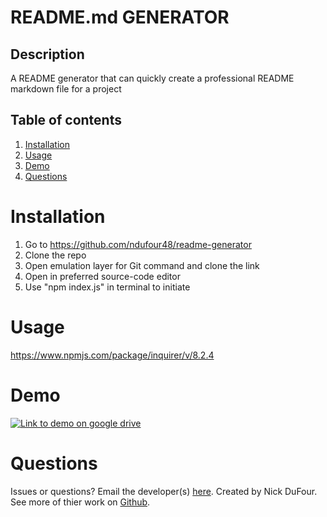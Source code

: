 # README.md GENERATOR

  ## Description

  A README generator that can quickly create a professional README markdown file for a project
  
  ## Table of contents
  
  1. [Installation](#installation)
  2. [Usage](#usage)
  3. [Demo](#demo)
  4. [Questions](#questions)
  
  # Installation

  1. Go to https://github.com/ndufour48/readme-generator
  2. Clone the repo
  3. Open emulation layer for Git command and clone the link
  4. Open in preferred source-code editor
  5. Use "npm index.js" in terminal to initiate
  
  # Usage
  
  https://www.npmjs.com/package/inquirer/v/8.2.4
  
  # Demo

  [![Link to demo on google drive](https://cdn-icons-png.flaticon.com/512/5359/5359890.png)]()

  # Questions
  
  Issues or questions? Email the developer(s) [here](mailto:nick.dufour48@gmail.com).
  Created by Nick DuFour. See more of thier work on [Github](https://github.com/ndufour48).